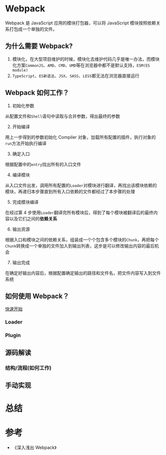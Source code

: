 # Webpack

Webpack 是 JavaScript 应用的模块打包器，可以将 JavaScript 模块按照依赖关系打包成一个单独的文件。

## 为什么需要 Webpack?

1. 模块化，在大型项目维护的时候，模块化去维护代码几乎是唯一办法，而模块化方案`CommonJS`、`AMD`、`CMD`、`UMD`等在浏览器中都不是默认支持，`ESM(ES module)`
2. `TypeScript`、`ES新语法`、`JSX`、`SASS`、`LESS`都无法在浏览器直接运行

## Webpack 如何工作？

1. 初始化参数

从配置文件和`Shell`语句中读取与合并参数，得出最终的参数

2. 开始编译

用上一步得到的参数初始化 Compiler 对象，加载所有配置的插件，执行对象的`run`方法开始执行编译

3. 确定入口

根据配置中的`entry`找出所有的入口文件

4. 编译模块

从入口文件出发，调用所有配置的`Loader`对模块进行翻译，再找出该模块依赖的模块，再递归本步骤直到所有入口依赖的文件都经过了本步骤的处理

5. 完成模块编译

在经过第 4 步使用`Loader`翻译完所有模块后，得到了每个模块被翻译后的最终内容以及它们之间的**依赖关系**

6. 输出资源

根据入口和模块之间的依赖关系，组装成一个个包含多个模块的`Chunk`，再把每个`Chunk`转换成一个单独的文件加入到输出列表，这步是可以修改输出内容的最后机会

7. 输出完成

在确定好输出内容后，根据配置确定输出的路径和文件名，把文件内容写入到文件系统

## 如何使用 Webpack？

[快速开始](./quickStart.md)

### Loader

### Plugin

## 源码解读

### 结构/流程(如何工作)

## 手动实现

# 总结

# 参考

- 《深入浅出 Webpack》
